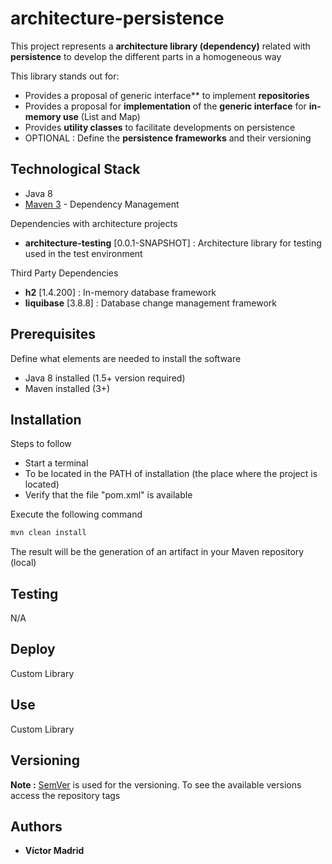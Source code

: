 # architecture-persistence

This project represents a **architecture library (dependency)** related with **persistence** to develop the different parts in a homogeneous way

This library stands out for:

* Provides  a proposal of generic interface** to implement **repositories**
* Provides a proposal for **implementation** of the **generic interface** for **in-memory use** (List and Map)
* Provides **utility classes** to facilitate developments on persistence
* OPTIONAL : Define the **persistence frameworks** and their versioning





## Technological Stack

* Java 8
* [Maven 3](https://maven.apache.org/) - Dependency Management

Dependencies with architecture projects

* **architecture-testing** [0.0.1-SNAPSHOT] : Architecture library for testing used in the test environment

Third Party Dependencies

* **h2** [1.4.200] : In-memory database framework
* **liquibase** [3.8.8] : Database change management framework





## Prerequisites

Define what elements are needed to install the software

* Java 8 installed (1.5+ version required)
* Maven installed  (3+)





## Installation

Steps to follow

* Start a terminal
* To be located in the PATH of installation (the place where the project is located)
* Verify that the file "pom.xml" is available

Execute the following command

```bash
mvn clean install
```

The result will be the generation of an artifact in your Maven repository (local)





## Testing

N/A





## Deploy

Custom Library





## Use

Custom Library





## Versioning

**Note :** [SemVer](http://semver.org/) is used for the versioning. 
To see the available versions access the repository tags





## Authors

* **Víctor Madrid**
